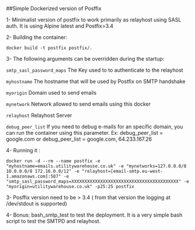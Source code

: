 ##Simple Dockerized version of Posffix


1- Minimalist version of postfix to work primarily as relayhost using SASL auth. It is using Alpine latest and Postfix>3.4

2- Building the container: 

`docker build -t postfix postfix/.`

3- The following arguments can be overridden during the startup:


`smtp_sasl_password_maps`
The Key used to to authenticate to the relayhost

`myhostname`
The hostname that will be used by Postfix on SMTP handshake

`myorigin`
Domain used to send emails

`mynetwork`
Network allowed to send emails using this docker

`relayhost`
Relayhost Server

`debug_peer_list`
If you need to debug e-mails for an specific domain, you can run the container using this parameter. Ex:
debug_peer_list = google.com 
or
debug_peer_list = google.com, 64.233.167.26


4- Running it :
```
docker run -d --rm --name postfix -e "myhostname=emails.utilitywarehouse.co.uk" -e "mynetworks=127.0.0.0/8 10.0.0.0/8 172.16.0.0/12" -e "relayhost=[email-smtp.eu-west-1.amazonaws.com]:587" -e "smtp_sasl_password_maps=XXXXXXXXXXXXXXXXXXXXXXXXXXXXXXXXXXXXXXXXX" -e "myorigin=utilitywarehouse.co.uk" -p25:25 postfix 
```

3- Posffix version need to be > 3.4 ( from that version the logging at /dev/stdout is supported)

4- Bonus: bash_smtp_test to test the deployment. It is a very simple bash script to test the SMTPD and relayhost.
 
